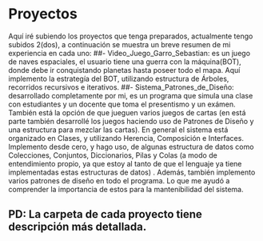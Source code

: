 # Proyectos
  Aquí iré subiendo los proyectos que tenga preparados, actualmente tengo subidos 2(dos), a continuación se muestra un breve resumen de mi experiencia en cada uno:
  ##- Video_Juego_Garro_Sebastian: es un juego de naves espaciales, el usuario tiene una guerra con la máquina(BOT), donde debe ir conquistando planetas hasta poseer todo el mapa. Aquí implemento la estrategía del BOT, utilizando estructura de Árboles, recorridos recursivos e iterativos.
  ##- Sistema_Patrones_de_Diseño: desarrollado completamente por mi, es un programa que simula una clase con estudiantes y un docente que toma el presentismo y un exámen. También está la opción de que jueguen varios juegos de cartas (en está parte también desarrollé los juegos haciendo uso de Patrones de Diseño y una estructura para mezclar las cartas). En general el sistema está organizado en Clases, y utilizando Herencia, Composición e Interfaces. Implemento desde cero, y hago uso, de algunas estructura de datos como Colecciones, Conjuntos, Diccionarios, Pilas y Colas (a modo de entendimiento propio, ya que estoy al tanto de que el lenguaje ya tiene implementadas estas estructuras de datos) . Además, también implemento varios patrones de diseño en todo el programa. Lo que me ayudó a comprender la importancia de estos para la mantenibilidad del sistema. 
   
## PD: La carpeta de cada proyecto tiene descripción más detallada.
